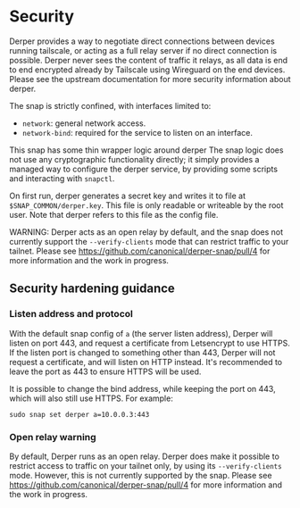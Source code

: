 # Security

Derper provides a way to negotiate direct connections between devices running tailscale,
or acting as a full relay server if no direct connection is possible.
Derper never sees the content of traffic it relays, as all data is end to end encrypted already by Tailscale using Wireguard on the end devices.
Please see the upstream documentation for more security information about derper.

The snap is strictly confined, with interfaces limited to:

* `network`: general network access.
* `network-bind`: required for the service to listen on an interface.

This snap has some thin wrapper logic around derper
The snap logic does not use any cryptographic functionality directly;
it simply provides a managed way to configure the derper service, by providing some scripts and interacting with `snapctl`.

On first run, derper generates a secret key and writes it to file at `$SNAP_COMMON/derper.key`. This file is only readable or writeable by the root user.
Note that derper refers to this file as the config file.

WARNING: Derper acts as an open relay by default,
and the snap does not currently support the `--verify-clients` mode that can restrict traffic to your tailnet.
Please see https://github.com/canonical/derper-snap/pull/4 for more information and the work in progress.

## Security hardening guidance

### Listen address and protocol

With the default snap config of `a` (the server listen address),
Derper will listen on port 443, and request a certificate from Letsencrypt to use HTTPS.
If the listen port is changed to something other than 443,
Derper will not request a certificate, and will listen on HTTP instead.
It's recommended to leave the port as 443 to ensure HTTPS will be used.

It is possible to change the bind address, while keeping the port on 443, which will also still use HTTPS.
For example:

```
sudo snap set derper a=10.0.0.3:443
```

### Open relay warning

By default, Derper runs as an open relay.
Derper does make it possible to restrict access to traffic on your tailnet only,
by using its `--verify-clients` mode.
However, this is not currently supported by the snap.
Please see https://github.com/canonical/derper-snap/pull/4 for more information and the work in progress.
